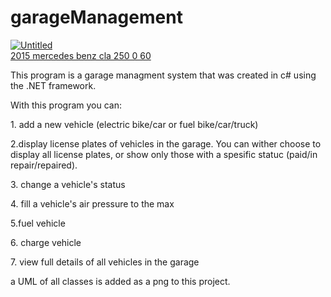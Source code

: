 # garageManagement
<a href="https://ibb.co/v3VXYnr"><img src="https://i.ibb.co/hBLYfzn/Untitled.png" alt="Untitled" border="0"></a><br /><a target='_blank' href='https://statewideinventory.org/mercedes-0-60-times'>2015 mercedes benz cla 250 0 60</a><br />
<p></p>
This program is a garage managment system that was created in c# using the .NET framework. 
<p></p>
With this program you can:
<p>1. add a new vehicle (electric bike/car or fuel bike/car/truck)</p>
<p>2.display license plates of vehicles in the garage. You can wither choose to display all license plates, or show only those with a spesific statuc (paid/in repair/repaired).</p>
<p>3. change a vehicle's status</p>
<p>4. fill a vehicle's air pressure to the max</p>
<p>5.fuel vehicle </p>
<p>6. charge vehicle</p>
<p>7. view full details of all vehicles in the garage</p>

a UML of all classes is added as a png to this project.
